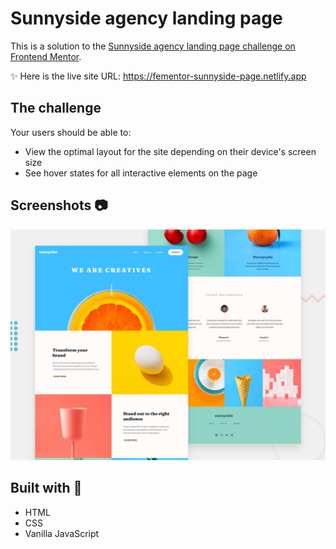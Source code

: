 #  Sunnyside agency landing page

This is a solution to the [Sunnyside agency landing page challenge on Frontend Mentor](https://www.frontendmentor.io/challenges/sunnyside-agency-landing-page-7yVs3B6ef). 

✨ Here is the live site URL: https://fementor-sunnyside-page.netlify.app

## The challenge

Your users should be able to:

- View the optimal layout for the site depending on their device's screen size
- See hover states for all interactive elements on the page

## Screenshots 📷
![](./images/screenshot/desktop-preview.jpg)

## Built with 🔧
- HTML
- CSS
- Vanilla JavaScript